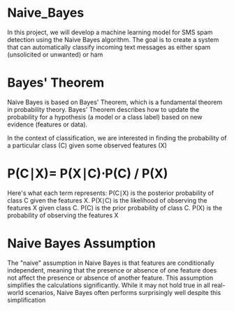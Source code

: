 # Naive_Bayes
In this project, we will develop a machine learning model for SMS spam detection using the Naive Bayes algorithm. The goal is to create a system that can automatically classify incoming text messages as either spam (unsolicited or unwanted) or ham

# Bayes' Theorem
Naive Bayes is based on Bayes' Theorem, which is a fundamental theorem in probability theory. Bayes' Theorem describes how to update the probability for a hypothesis (a model or a class label) based on new evidence (features or data).

In the context of classification, we are interested in finding the probability of a particular class (C) given some observed features (X)

# P(C∣X)= P(X∣C)⋅P(C) / P(X)

Here's what each term represents:
P(C∣X) is the posterior probability of class C given the features X.
P(X∣C) is the likelihood of observing the features X given class C.
P(C) is the prior probability of class C.
P(X) is the probability of observing the features X

# Naive Bayes Assumption
The "naive" assumption in Naive Bayes is that features are conditionally independent, meaning that the presence or absence of one feature does not affect the presence or absence of another feature. This assumption simplifies the calculations significantly. While it may not hold true in all real-world scenarios, Naive Bayes often performs surprisingly well despite this simplification



​
 


